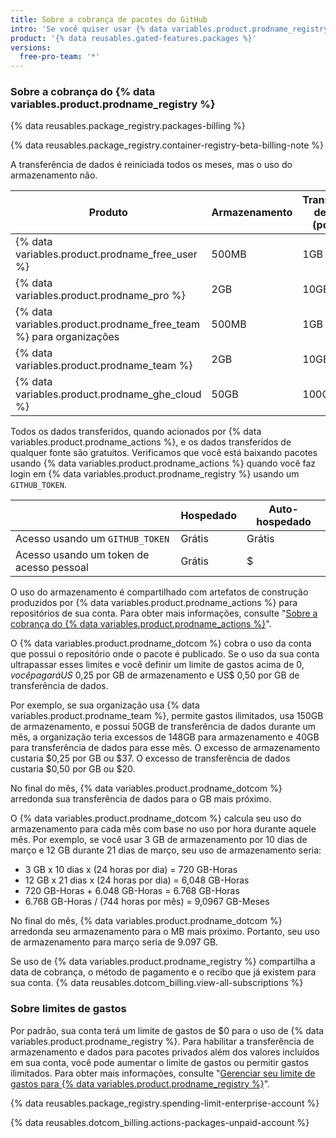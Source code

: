 ```yaml
---
title: Sobre a cobrança de pacotes do GitHub
intro: 'Se você quiser usar {% data variables.product.prodname_registry %} além do armazenamento ou transferência de dados incluídos em sua conta, você será cobrado pelo uso adicional.'
product: '{% data reusables.gated-features.packages %}'
versions:
  free-pro-team: '*'
---
```


### Sobre a cobrança do {% data variables.product.prodname_registry %}

{% data reusables.package_registry.packages-billing %}

{% data reusables.package_registry.container-registry-beta-billing-note %}

A transferência de dados é reiniciada todos os meses, mas o uso do armazenamento não.

| Produto                                                                  | Armazenamento | Transferência de dados (por mês) |
| ------------------------------------------------------------------------ | ------------- | -------------------------------- |
| {% data variables.product.prodname_free_user %}                   | 500MB         | 1GB                              |
| {% data variables.product.prodname_pro %}                           | 2GB           | 10GB                             |
| {% data variables.product.prodname_free_team %} para organizações | 500MB         | 1GB                              |
| {% data variables.product.prodname_team %}                          | 2GB           | 10GB                             |
| {% data variables.product.prodname_ghe_cloud %}                   | 50GB          | 100GB                            |

Todos os dados transferidos, quando acionados por {% data variables.product.prodname_actions %}, e os dados transferidos de qualquer fonte são gratuitos. Verificamos que você está baixando pacotes usando {% data variables.product.prodname_actions %} quando você faz login em {% data variables.product.prodname_registry %} usando um `GITHUB_TOKEN`.

|                                          | Hospedado | Auto-hospedado |
| ---------------------------------------- | --------- | -------------- |
| Acesso usando um `GITHUB_TOKEN`          | Grátis    | Grátis         |
| Acesso usando um token de acesso pessoal | Grátis    | $              |

O uso do armazenamento é compartilhado com artefatos de construção produzidos por {% data variables.product.prodname_actions %} para repositórios de sua conta. Para obter mais informações, consulte "[Sobre a cobrança do {% data variables.product.prodname_actions %}](/github/setting-up-and-managing-billing-and-payments-on-github/about-billing-for-github-actions)".

O {% data variables.product.prodname_dotcom %} cobra o uso da conta que possui o repositório onde o pacote é publicado. Se o uso da sua conta ultrapassar esses limites e você definir um limite de gastos acima de $0, você pagará US$ 0,25 por GB de armazenamento e US$ 0,50 por GB de transferência de dados.

Por exemplo, se sua organização usa {% data variables.product.prodname_team %}, permite gastos ilimitados, usa 150GB de armazenamento, e possui 50GB de transferência de dados durante um mês, a organização teria excessos de 148GB para armazenamento e 40GB para transferência de dados para esse mês. O excesso de armazenamento custaria $0,25 por GB ou $37. O excesso de transferência de dados custaria $0,50 por GB ou $20.

No final do mês, {% data variables.product.prodname_dotcom %} arredonda sua transferência de dados para o GB mais próximo.

O {% data variables.product.prodname_dotcom %} calcula seu uso do armazenamento para cada mês com base no uso por hora durante aquele mês. Por exemplo, se você usar 3 GB de armazenamento por 10 dias de março e 12 GB durante 21 dias de março, seu uso de armazenamento seria:

- 3 GB x 10 dias x (24 horas por dia) = 720 GB-Horas
- 12 GB x 21 dias x (24 horas por dia) = 6,048 GB-Horas
- 720 GB-Horas + 6.048 GB-Horas = 6.768 GB-Horas
- 6.768 GB-Horas / (744 horas por mês) = 9,0967 GB-Meses

No final do mês, {% data variables.product.prodname_dotcom %} arredonda seu armazenamento para o MB mais próximo. Portanto, seu uso de armazenamento para março seria de 9.097 GB.

Se uso de {% data variables.product.prodname_registry %} compartilha a data de cobrança, o método de pagamento e o recibo que já existem para sua conta. {% data reusables.dotcom_billing.view-all-subscriptions %}

### Sobre limites de gastos

Por padrão, sua conta terá um limite de gastos de $0 para o uso de {% data variables.product.prodname_registry %}. Para habilitar a transferência de armazenamento e dados para pacotes privados além dos valores incluídos em sua conta, você pode aumentar o limite de gastos ou permitir gastos ilimitados. Para obter mais informações, consulte "[Gerenciar seu limite de gastos para {% data variables.product.prodname_registry %}](/github/setting-up-and-managing-billing-and-payments-on-github/managing-your-spending-limit-for-github-packages)".

{% data reusables.package_registry.spending-limit-enterprise-account %}

{% data reusables.dotcom_billing.actions-packages-unpaid-account %}
